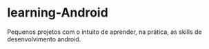 # learning-Android
Pequenos projetos com o intuito de aprender, na prática, as skills de desenvolvimento android.
